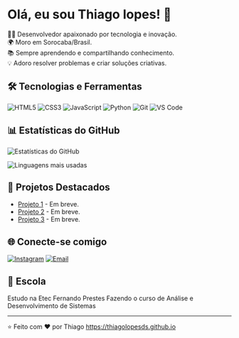 # Olá, eu sou Thiago lopes! 👋

👨‍💻 Desenvolvedor apaixonado por tecnologia e inovação.  
🌍 Moro em Sorocaba/Brasil.  
📚 Sempre aprendendo e compartilhando conhecimento.  
💡 Adoro resolver problemas e criar soluções criativas.

## 🛠️ Tecnologias e Ferramentas

![HTML5](https://img.shields.io/badge/-HTML5-E34F26?style=flat-square&logo=html5&logoColor=white)
![CSS3](https://img.shields.io/badge/-CSS3-1572B6?style=flat-square&logo=css3&logoColor=white)
![JavaScript](https://img.shields.io/badge/-JavaScript-F7DF1E?style=flat-square&logo=javascript&logoColor=black)
![Python](https://img.shields.io/badge/-Python-3776AB?style=flat-square&logo=python&logoColor=white)
![Git](https://img.shields.io/badge/-Git-F05032?style=flat-square&logo=git&logoColor=white)
![VS Code](https://img.shields.io/badge/-VS%20Code-007ACC?style=flat-square&logo=visual-studio-code&logoColor=white)

## 📊 Estatísticas do GitHub

![Estatísticas do GitHub](https://github-readme-stats.vercel.app/api?username=ThiagoLopesDS&show_icons=true&theme=radical)

![Linguagens mais usadas](https://github-readme-stats.vercel.app/api/top-langs/?username=ThiagoLopesDS&layout=compact&theme=radical)


## 🚀 Projetos Destacados

- [Projeto 1](https://github.com/ThiagoLopesDS/projeto1) - Em breve.
- [Projeto 2](https://github.com/ThiagoLopesDS/projeto2) - Em breve.
- [Projeto 3](https://github.com/ThiagoLopesDS/projeto3) - Em breve.

## 🌐 Conecte-se comigo

[![Instagram](https://img.shields.io/badge/-Instagram-E4405F?style=flat-square&logo=instagram&logoColor=white)](https://www.instagram.com/thiago_.violinista?utm_source=qr&igsh=bXNhN29neGprbXF4)
[![Email](https://img.shields.io/badge/-Email-D14836?style=flat-square&logo=gmail&logoColor=white)](mailto:lopesdossantosthiago026@gmail.com)

## 📝 Escola 
Estudo na Etec Fernando Prestes Fazendo o curso de Análise e Desenvolvimento de Sistemas

---

⭐️ Feito com ❤️ por Thiago https://thiagolopesds.github.io

